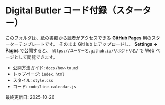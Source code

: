 # Digital Butler コード付録（スターター）

このフォルダは、紙の書籍から読者がアクセスできる **GitHub Pages** 用のスターターテンプレートです。
そのまま GitHub にアップロードし、 **Settings → Pages** で公開すると、
`https://ユーザー名.github.io/リポジトリ名/` で Web ページとして閲覧できます。

- 公開方法ガイド: `docs/how-to.md`
- トップページ: `index.html`
- スタイル: `style.css`
- コード: `code/line-calendar.js`

最終更新日: 2025-10-26
